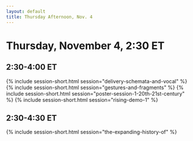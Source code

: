 ```yaml
---
layout: default
title: Thursday Afternoon, Nov. 4
---
```


# Thursday, November 4, 2:30 ET

## 2:30-4:00 ET
{% include session-short.html session="delivery-schemata-and-vocal" %}
{% include session-short.html session="gestures-and-fragments" %}
{% include session-short.html session="poster-session-1-20th-21st-century" %}
{% include session-short.html session="rising-demo-1" %}

## 2:30-4:30 ET
{% include session-short.html session="the-expanding-history-of" %}

